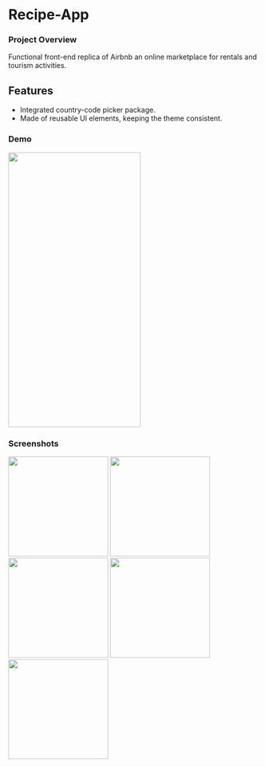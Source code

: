 # Recipe-App

### Project Overview

Functional front-end replica of Airbnb an online marketplace for rentals and tourism activities.

## Features

- Integrated country-code picker package.
- Made of reusable UI elements, keeping the theme consistent.


### Demo

<img src="https://user-images.githubusercontent.com/86222915/193183625-adf475b5-45fc-46d8-83c2-3c6eb4ee09b6.mp4" height="550" width="265">

### Screenshots
<p float="left">
<img src="https://user-images.githubusercontent.com/86222915/193177177-001351b9-00b4-4b0c-97eb-c9a94e35f5b0.png" width=200>
<img src="https://user-images.githubusercontent.com/86222915/193177147-1834276b-3d60-49cf-9881-26b1777e85bd.png" width=200>
<img src="https://user-images.githubusercontent.com/86222915/193177157-9e553a79-4251-4aa1-85df-dad071c1146d.png" width=200>
<img src="https://user-images.githubusercontent.com/86222915/193177163-97d6d400-6306-40a5-a529-8f086700fe90.png" width=200>
<img src="https://user-images.githubusercontent.com/86222915/193177169-f494cbb3-cd8d-40ab-8f47-fae21843d955.png" width=200>
</p>
